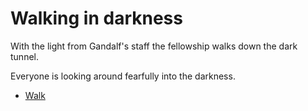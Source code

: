 # **Walking in darkness**

With the light from Gandalf's staff the fellowship walks down the dark tunnel.  

Everyone is looking around fearfully into the darkness.

 - [Walk](../19/19.md)
 

  
 


  
 
